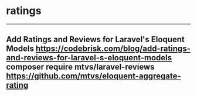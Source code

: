 # ratings

<!-- Contenuto migrato da _docs/ratings.txt -->

-------------------------------------------------------------------------------------------------
Add Ratings and Reviews for Laravel's Eloquent Models
https://codebrisk.com/blog/add-ratings-and-reviews-for-laravel-s-eloquent-models
composer require mtvs/laravel-reviews
https://github.com/mtvs/eloquent-aggregate-rating
-------------------------------------------------------------------------------------------------
